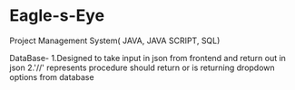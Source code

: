 # Eagle-s-Eye
Project Management System( JAVA, JAVA SCRIPT, SQL)

DataBase- 
1.Designed to take input in json from frontend and return out in json
2.'//' represents procedure should return or is returning dropdown options from database
